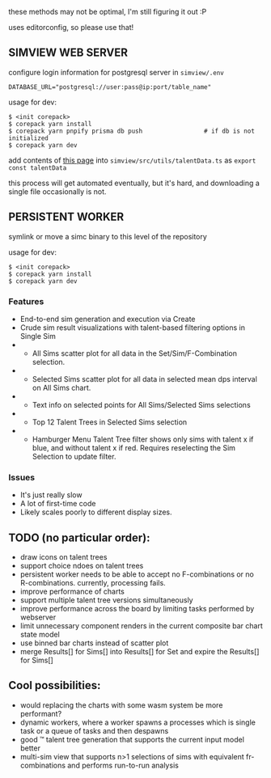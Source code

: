 these methods may not be optimal, I'm still figuring it out :P

uses editorconfig, so please use that!

## SIMVIEW WEB SERVER

configure login information for postgresql server in `simview/.env`
```
DATABASE_URL="postgresql://user:pass@ip:port/table_name"
```

usage for dev:
```
$ <init corepack>
$ corepack yarn install
$ corepack yarn pnpify prisma db push                 # if db is not initialized
$ corepack yarn dev
```

add contents of [this page](https://www.raidbots.com/static/data/live/talents.json) into `simview/src/utils/talentData.ts` as `export const talentData`

this process will get automated eventually, but it's hard, and downloading a
single file occasionally is not.


## PERSISTENT WORKER

symlink or move a simc binary to this level of the repository

usage for dev:
```
$ <init corepack>
$ corepack yarn install
$ corepack yarn dev
```

### Features
* End-to-end sim generation and execution via Create
* Crude sim result visualizations with talent-based filtering options in Single Sim
* - All Sims scatter plot for all data in the Set/Sim/F-Combination selection.
* - Selected Sims scatter plot for all data in selected mean dps interval on All Sims chart.
* - Text info on selected points for All Sims/Selected Sims selections
* - Top 12 Talent Trees in Selected Sims selection
* - Hamburger Menu Talent Tree filter shows only sims with talent x if blue, and without talent x if red. Requires reselecting the Sim Selection to update filter.

### Issues
* It's just really slow
* A lot of first-time code
* Likely scales poorly to different display sizes.

## TODO (no particular order):
* draw icons on talent trees
* support choice ndoes on talent trees
* persistent worker needs to be able to accept no F-combinations or no R-combinations. currently, processing fails.
* improve performance of charts
* support multiple talent tree versions simultaneously
* improve performance across the board by limiting tasks performed by webserver
* limit unnecessary component renders in the current composite bar chart state model
* use binned bar charts instead of scatter plot
* merge Results[] for Sims[] into Results[] for Set and expire the Results[] for Sims[]

## Cool possibilities:
* would replacing the charts with some wasm system be more performant?
* dynamic workers, where a worker spawns a processes which is single task or a queue of tasks and then despawns
* good :tm: talent tree generation that supports the current input model better
* multi-sim view that supports n>1 selections of sims with equivalent fr-combinations and performs run-to-run analysis
